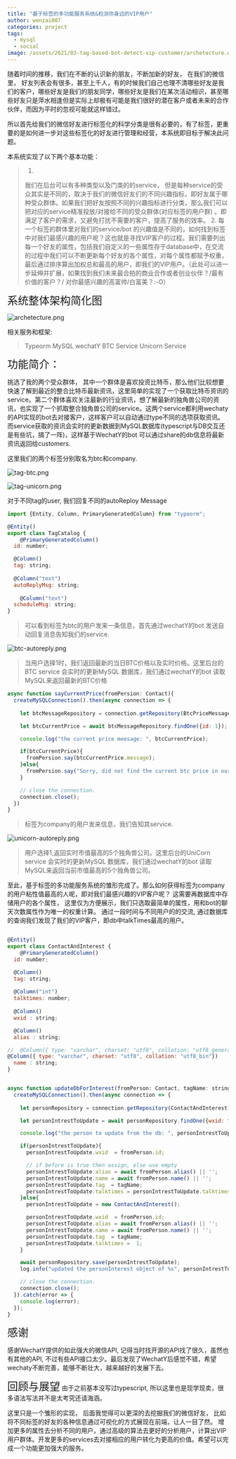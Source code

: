 ```yaml
---
title: "基于标签的多功能服务系统&检测你身边的VIP用户"
author: wenzai007
categories: project
tags:
  - mysql
  - social
image: /assets/2021/03-tag-based-bot-detect-vip-customer/archetecture.webp
---
```


随着时间的推移，我们在不断的认识新的朋友，不断加新的好友， 在我们的微信里， 好友列表会有很多，甚至上千人，有的时候我们自己也理不清哪些好友是我们的客户，哪些好友是我们的朋友同学，哪些好友是我们在某次活动相识，甚至哪些好友只是萍水相逢但是实际上却极有可能是我们很好的潜在客户或者未来的合作伙伴，而因为平时的忽视可能就这样错过。

所以首先给我们的微信好友进行标签化的科学分类是很有必要的，有了标签，更重要的是如何进一步对这些标签化的好友进行管理和经营，本系统即目标于解决此问题。

本系统实现了以下两个基本功能：

> 1.
> 我们在后台可以有多种类型以及门类的的service， 但是每种service的受众其实是不同的，取决于我们的微信好友们的不同兴趣指标，即好友属于哪种受众群体。如果我们把好友按照不同的兴趣指标进行分类，那么我们可以把对应的service精准投放/对接给不同的受众群体(对应标签的用户群) 。即满足了客户的需求，又避免打扰不需要的客户，提高了服务的效率。
> 2.
> 每一个标签的群体里对我们的service/bot 的兴趣值是不同的，如何找到标签中对我们最感兴趣的用户呢？这也就是寻找VIP客户的过程。我们需要列出每一个好友的属性，包括我们自定义的一些属性存于database中，在交流的过程中我们可以不断更新每个好友的各个属性，对每个属性都赋予权重，最后通过排序算出加权总和最高的用户，即我们的VIP用户。（此处可以进一步延伸并扩展，如果找到我们未来最合拍的商业合作或者创业伙伴？/最有价值的客户？/ 对你最感兴趣的高富帅/白富美？:-O）

<font size=5>系统整体架构简化图</font>

![archetecture.png](/assets/2021/03-tag-based-bot-detect-vip-customer/archetecture.webp)

相关服务和框架:
> Typeorm
> MySQL
> wechatY
> BTC Service
> Unicorn Service

<font size=5>功能简介：</font>

挑选了我的两个受众群体， 其中一个群体是喜欢投资比特币，那么他们比较想要快速了解到最近的整合比特币最新资讯，这里简单的实现了一个获取比特币资讯的service。第二个群体喜欢关注最新的行业资讯，想了解最新的独角兽公司的资讯，也实现了一个抓取整合独角兽公司的service。这两个service都利用wechaty的API实现的bot去对接客户，这样客户可以自动通过type不同的选项获取资讯。而service获取的资讯会实时的更新数据到MySQL数据库(typescript与DB交互还是有些坑，搞了一阵)，这样基于WechatY的bot 可以通过share的db信息将最新资讯返回给customers.

这里我们的两个标签分别取名为btc和company.

![tag-btc.png](/assets/2021/03-tag-based-bot-detect-vip-customer/tag-btc.webp)

![tag-unicorn.png](/assets/2021/03-tag-based-bot-detect-vip-customer/tag-unicorn.webp)

对于不同tag的user, 我们回复不同的autoReploy Message

```js
import {Entity, Column, PrimaryGeneratedColumn} from "typeorm";

@Entity()
export class TagCatalog {
    @PrimaryGeneratedColumn()
  id: number;

  @Column()
  tag: string;
 
  @Column("text")
  autoReplyMsg: string;
 
    @Column("text")
  scheduleMsg: string;
}
```

> 可以看到标签为btc的用户发来一条信息，首先通过wechatY的bot 发送自动回复消息告知我们的service.  

![btc-autoreply.png](/assets/2021/03-tag-based-bot-detect-vip-customer/btc-autoreply.webp)

> 当用户选择1时，我们返回最新的当日BTC价格以及实时价格。这里后台的BTC service 会实时的更新MySQL 数据库，我们通过wechatY的bot 读取MySQL来返回最新的BTC价格

```js
async function sayCurrentPrice(fromPersion: Contact){
  createMySQLConnection().then(async connection => {
  
    let btcMessageRepository = connection.getRepository(BtcPriceMessage);

    let btcCurrentPrice = await btcMessageRepository.findOne({id: 1});

    console.log("the current price meesage: ", btcCurrentPrice);

    if(btcCurrentPrice){
      fromPersion.say(btcCurrentPrice.message);
    }else{
      fromPersion.say("Sorry, did not find the current btc price in our system");
    }

    // close the connection.
    connection.close();
  })
}

```

> 标签为company的用户发来信息，我们告知其service.

![unicorn-autoreply.png](/assets/2021/03-tag-based-bot-detect-vip-customer/unicorn-autoreply.webp)

> 用户选择1,返回实时市值最高的5个独角兽公司。这里后台的UniCorn service 会实时的更新MySQL 数据库，我们通过wechatY的bot 读取MySQL来返回当前市值最高的5个独角兽公司。

至此，基于标签的多功能服务系统的雏形完成了。那么如何获得标签为company的用户粘性值最高的人呢，即对我们最感兴趣的VIP客户呢？ 这需要再数据库中存储用户的各个属性， 这里仅为方便展示，我们只选取最简单的属性，用和bot的聊天次数属性作为唯一的权重计算。  通过一段时间与不同用户的的交流, 通过数据库的查询我们发现了我们的VIP客户，即db中talkTimes最高的用户。

```js

@Entity()
export class ContactAndInterest {
    @PrimaryGeneratedColumn()
  id: number;

  @Column()
  tag: string;
 
  @Column("int")
  talktimes: number;
 
  @Column()
  wxid : string;

  @Column()
  alias : string;

//  @Column({ type: "varchar", charset: "utf8", collation: "utf8_general_ci"})
@Column({ type: "varchar", charset: "utf8", collation: "utf8_bin"})
  name : string;
}
```

```js

async function updateDbForInterest(fromPerson: Contact, tagName: string){
  createMySQLConnection().then(async connection => {
  
    let personRepository = connection.getRepository(ContactAndInterest);

    let personIntrestToUpdate = await personRepository.findOne({wxid: fromPerson.id});

    console.log("the person to update from the db: ", personIntrestToUpdate);

    if(personIntrestToUpdate){
      personIntrestToUpdate.wxid  = fromPerson.id;

      // if before is true then assign, else use empty
      personIntrestToUpdate.alias = await fromPerson.alias() || '';
      personIntrestToUpdate.name = await fromPerson.name() || '';
      personIntrestToUpdate.tag  = tagName;
      personIntrestToUpdate.talktimes = personIntrestToUpdate.talktimes + 1;
    }else{
      personIntrestToUpdate = new ContactAndInterest();

      personIntrestToUpdate.wxid  = fromPerson.id;
      personIntrestToUpdate.alias = await fromPerson.alias() || '';
      personIntrestToUpdate.name = await fromPerson.name() || '';
      personIntrestToUpdate.tag  = tagName;
      personIntrestToUpdate.talktimes =  1;
    }

    await personRepository.save(personIntrestToUpdate);
    log.info("updated the personInterest object of %s", personIntrestToUpdate);

    // close the connection.
    connection.close();
  }).catch(error => {
    console.log(error);
  });
}
```

<font size=5>感谢</font>

感谢WechatY提供的如此强大的微信API, 记得当时找开源的API找了很久，虽然也有其他的API, 不过有些API接口太少。最后发现了WechatY后感觉不错，希望wechaty不断完善，能够不断壮大，越来越好的发展下去。

<font size=5>回顾与展望</font>
由于之前基本没写过typescript, 所以这里也是现学现卖，很多语法写法并不是太考究还请海涵。

这里只是一个雏形的实现， 后面我觉得可以更深的去挖掘我们的微信好友， 比如将不同标签的好友的各种信息通过可视化的方式展现在前端，让人一目了然。 增加更多的属性去分析不同的用户，通过高级的算法去更好的分析用户，计算出VIP用户群体。开发更多的services去对接相应的用户转化为更高的价值。希望可以完成一个功能更加强大的服务。
